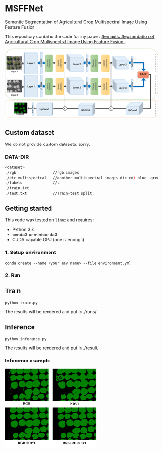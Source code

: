 # MSFFNet
Semantic Segmentation of Agricultural Crop Multispectral Image Using Feature Fusion



This repository contains the code for my paper: [Semantic Segmentation of Agricultural Crop Multispectral Image Using Feature Fusion
](https://www.kci.go.kr/kciportal/ci/sereArticleSearch/ciSereArtiView.kci?sereArticleSearchBean.artiId=ART003077667).



<p float="center">
  <img src="./readme/model.png" width="900" />
</p>




## Custom dataset
We do not provide custom datasets. sorry.



### DATA-DIR
```sh
<dataset>
./rgb                 //rgb images
./etc multispectral   //another multispectral images dic ex) blue, green, nir, re ---
./labels              //.
./train.txt
./test.txt            //Train-test split.
```

## Getting started

This code was tested on `linux` and requires:

* Python 3.8
* conda3 or miniconda3
* CUDA capable GPU (one is enough)


### 1. Setup environment

```shell
conda create --name <your env name> --file environment.yml
```



### 2. Run

## Train


```shell
python train.py
```
The results will be rendered and put in ./runs/


## Inference

```shell
python inference.py
```
The results will be rendered and put in ./result/


### Inference example
<p float="left">
  <img src="./readme/inference.png" width="300" />
</p>

